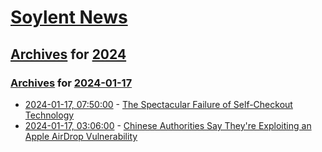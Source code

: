 # [Soylent News](../../../README.md)

## [Archives](../../index.md) for [2024](../index.md)

### [Archives](../../index.md) for [2024-01-17](index.md)

* [2024-01-17, 07:50:00](https://soylentnews.org/article.pl?sid=24/01/16/1311216&from=rss) - [The Spectacular Failure of Self-Checkout Technology](https://soylentnews.org/article.pl?sid=24/01/16/1311216&from=rss)
* [2024-01-17, 03:06:00](https://soylentnews.org/article.pl?sid=24/01/16/0056203&from=rss) - [Chinese Authorities Say They're Exploiting an Apple AirDrop Vulnerability](https://soylentnews.org/article.pl?sid=24/01/16/0056203&from=rss)
